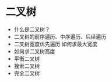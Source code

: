 
# 二叉树


 - 什么是二叉树？
 - 二叉树的前序遍历、中序遍历、后续遍历
 - 二叉树宽度优先遍历 如何求最大宽度
 - 如何求二叉树高度
 - 平衡二叉树
 - 搜索二叉树
 - 完全二叉树
